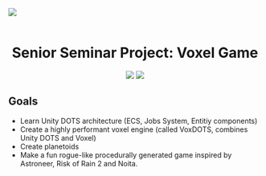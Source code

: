 <image src = "https://media.githubusercontent.com/media/BrainPowaa/Senior-Project/master/.github/images/voxdotslogo.png"></image>
<br><br>

<h1 align=center>Senior Seminar Project: Voxel Game</h1>
<p align="center">
<img src="https://img.shields.io/badge/Unity-2020.2+-blue?style=flat&logo=unity">
<img src="https://img.shields.io/github/last-commit/BrainPowaa/Senior-Project">
</p>

## Goals

- Learn Unity DOTS architecture (ECS, Jobs System, Entitiy components)
- Create a highly performant voxel engine (called VoxDOTS, combines Unity DOTS and Voxel)
- Create planetoids
- Make a fun rogue-like procedurally generated game inspired by Astroneer, Risk of Rain 2 and Noita.
